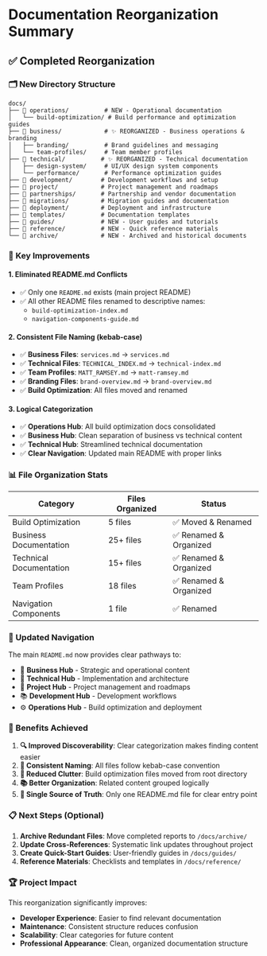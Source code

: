 # Documentation Reorganization Summary

## ✅ Completed Reorganization

### 🗂️ New Directory Structure

```text
docs/
├── 📁 operations/          # NEW - Operational documentation
│   └── build-optimization/ # Build performance and optimization guides
├── 📁 business/            # ✨ REORGANIZED - Business operations & branding
│   ├── branding/          # Brand guidelines and messaging
│   └── team-profiles/     # Team member profiles
├── 📁 technical/          # ✨ REORGANIZED - Technical documentation
│   ├── design-system/     # UI/UX design system components
│   └── performance/       # Performance optimization guides
├── 📁 development/        # Development workflows and setup
├── 📁 project/            # Project management and roadmaps
├── 📁 partnerships/       # Partnership and vendor documentation
├── 📁 migrations/         # Migration guides and documentation
├── 📁 deployment/         # Deployment and infrastructure
├── 📁 templates/          # Documentation templates
├── 📁 guides/             # NEW - User guides and tutorials
├── 📁 reference/          # NEW - Quick reference materials
└── 📁 archive/            # NEW - Archived and historical documents
```

### 🎯 Key Improvements

#### 1. **Eliminated README.md Conflicts**

- ✅ Only one `README.md` exists (main project README)
- ✅ All other README files renamed to descriptive names:
  - `build-optimization-index.md`
  - `navigation-components-guide.md`

#### 2. **Consistent File Naming (kebab-case)**

- ✅ **Business Files**: `services.md` → `services.md`
- ✅ **Technical Files**: `TECHNICAL_INDEX.md` → `technical-index.md`
- ✅ **Team Profiles**: `MATT_RAMSEY.md` → `matt-ramsey.md`
- ✅ **Branding Files**: `brand-overview.md` → `brand-overview.md`
- ✅ **Build Optimization**: All files moved and renamed

#### 3. **Logical Categorization**

- ✅ **Operations Hub**: All build optimization docs consolidated
- ✅ **Business Hub**: Clean separation of business vs technical content
- ✅ **Technical Hub**: Streamlined technical documentation
- ✅ **Clear Navigation**: Updated main README with proper links

### 📊 File Organization Stats

| Category                | Files Organized | Status                 |
| ----------------------- | --------------- | ---------------------- |
| Build Optimization      | 5 files         | ✅ Moved & Renamed     |
| Business Documentation  | 25+ files       | ✅ Renamed & Organized |
| Technical Documentation | 15+ files       | ✅ Renamed & Organized |
| Team Profiles           | 18 files        | ✅ Renamed & Organized |
| Navigation Components   | 1 file          | ✅ Renamed             |

### 🔗 Updated Navigation

The main `README.md` now provides clear pathways to:

- 🏢 **Business Hub** - Strategic and operational content
- 🔧 **Technical Hub** - Implementation and architecture
- 📝 **Project Hub** - Project management and roadmaps
- 📚 **Development Hub** - Development workflows
- ⚙️ **Operations Hub** - Build optimization and deployment

### 🎉 Benefits Achieved

1. **🔍 Improved Discoverability**: Clear categorization makes finding content easier
2. **📝 Consistent Naming**: All files follow kebab-case convention
3. **🎯 Reduced Clutter**: Build optimization files moved from root directory
4. **📚 Better Organization**: Related content grouped logically
5. **🚀 Single Source of Truth**: Only one README.md file for clear entry point

### 📋 Next Steps (Optional)

1. **Archive Redundant Files**: Move completed reports to `/docs/archive/`
2. **Update Cross-References**: Systematic link updates throughout project
3. **Create Quick-Start Guides**: User-friendly guides in `/docs/guides/`
4. **Reference Materials**: Checklists and templates in `/docs/reference/`

### 🏆 Project Impact

This reorganization significantly improves:

- **Developer Experience**: Easier to find relevant documentation
- **Maintenance**: Consistent structure reduces confusion
- **Scalability**: Clear categories for future content
- **Professional Appearance**: Clean, organized documentation structure
